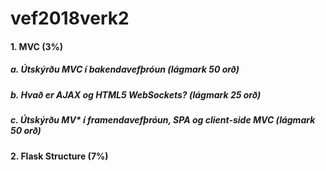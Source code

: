 # vef2018verk2
#### 1. MVC (3%)

##### a. Útskýrðu MVC í bakendavefþróun (lágmark 50 orð)

##### b. Hvað er AJAX og HTML5 WebSockets? (lágmark 25 orð)

##### c. Útskýrðu MV* í framendavefþróun, SPA og client-side MVC (lágmark 50 orð)

#### 2. Flask Structure (7%)

